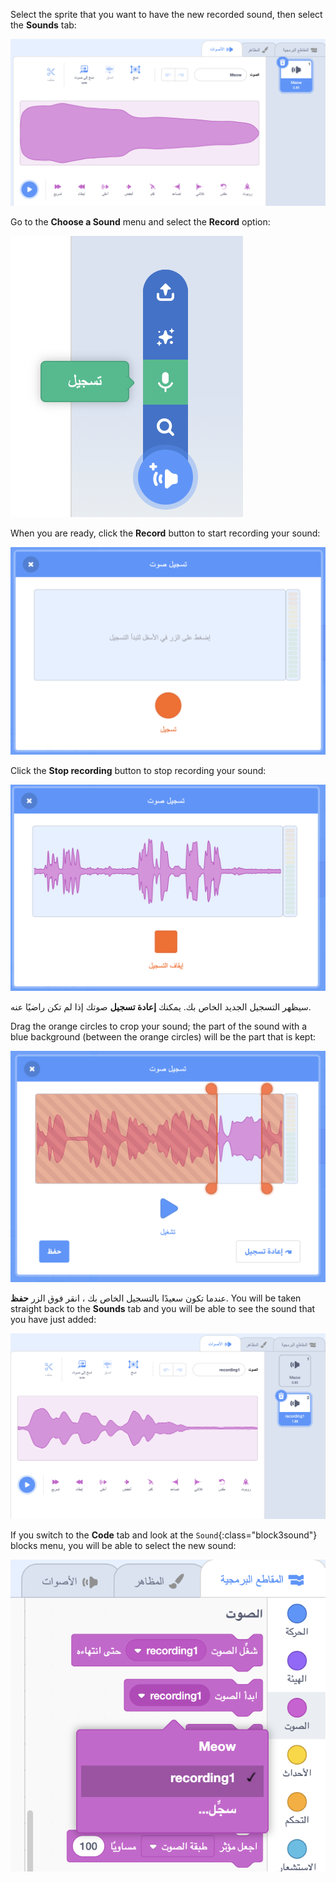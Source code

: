 Select the sprite that you want to have the new recorded sound, then select the **Sounds** tab:

![فتح علامة التبويب الأصوات في محرر سكراتش.](images/sounds-tab.png)

Go to the **Choose a Sound** menu and select the **Record** option:

![The 'Choose a Sound' menu, with the 'Record' option highlighted.](images/record-sound-button.png)

When you are ready, click the **Record** button to start recording your sound:

![The 'Record Sound' pop-up window with the 'Record' button.](images/record-sound.png)

Click the **Stop recording** button to stop recording your sound:

![The 'Record Sound' pop-up window with the 'Stop recording' button.](images/stop-recording-sound.png)

سيظهر التسجيل الجديد الخاص بك. يمكنك **إعادة تسجيل** صوتك إذا لم تكن راضيًا عنه.

Drag the orange circles to crop your sound; the part of the sound with a blue background (between the orange circles) will be the part that is kept:

![The recorded sound in full, with orange circles adjusted to show only part of the sound within a blue background. بقية الصوت في منطقة مظللة باللون البرتقالي.](images/crop-your-sound.png)

عندما تكون سعيدًا بالتسجيل الخاص بك ، انقر فوق الزر **حفظ**. You will be taken straight back to the **Sounds** tab and you will be able to see the sound that you have just added:

![The Sounds tab, with recording1 showing in the list of sounds.](images/new-sound-inserted.png)

If you switch to the **Code** tab and look at the `Sound`{:class="block3sound"} blocks menu, you will be able to select the new sound:

![The 'Sound' blocks menu, with recording1 available for use within blocks.](images/sound-blocks-menu.png)


